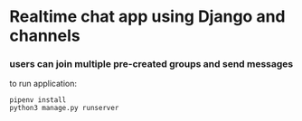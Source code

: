 # Realtime chat app using Django and channels

### users can join multiple pre-created groups and send messages 


to run application:
```
pipenv install
python3 manage.py runserver
```